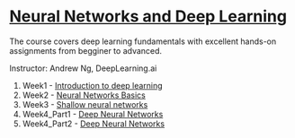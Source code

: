  # [Neural Networks and Deep Learning](https://www.youtube.com/watch?v=CS4cs9xVecg&list=PLkDaE6sCZn6Ec-XTbcX1uRg2_u4xOEky0)

The course covers deep learning fundamentals with excellent hands-on assignments from begginer to advanced. 

Instructor: Andrew Ng, DeepLearning.ai

1. Week1 - [Introduction to deep learning](https://github.com/enggen/Deep-Learning-Coursera/tree/master/Neural%20Networks%20and%20Deep%20Learning)
2. Week2 - [Neural Networks Basics](https://github.com/kalpak92/DeepLearningAI_NeuralNetworksAndDeepLearning/blob/master/Week%202/Logistic_Regression_with_a_Neural_Network_mindset_v6a.ipynb)
3. Week3 - [Shallow neural networks](https://github.com/kalpak92/DeepLearningAI_NeuralNetworksAndDeepLearning/blob/master/Week%203/Planar_data_classification_with_onehidden_layer.ipynb)
4. Week4_Part1 - [Deep Neural Networks](https://github.com/kalpak92/DeepLearningAI_NeuralNetworksAndDeepLearning/blob/master/Week4/Part%201/Building_your_Deep_Neural_Network_Step_by_Step_v8a.ipynb)
4. Week4_Part2 - [Deep Neural Networks](https://github.com/kalpak92/DeepLearningAI_NeuralNetworksAndDeepLearning/blob/master/Week4/Part%202/DeepNeuralNetwork_Application.ipynb)